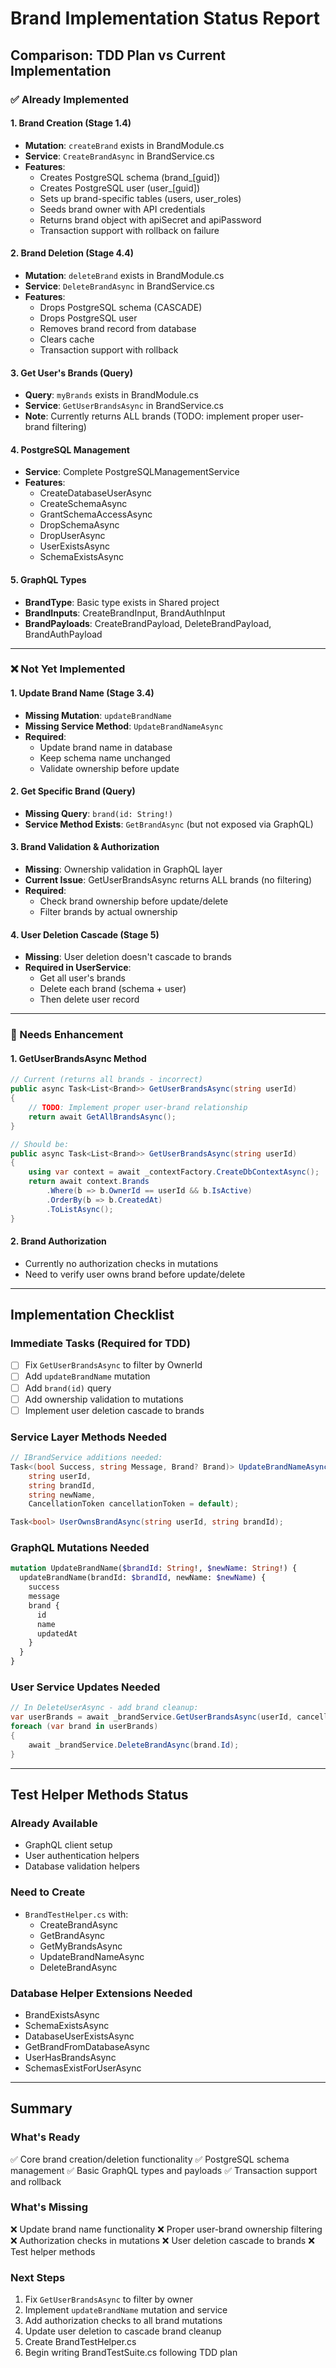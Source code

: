# Brand Implementation Status Report

## Comparison: TDD Plan vs Current Implementation

### ✅ Already Implemented

#### 1. **Brand Creation (Stage 1.4)**
- **Mutation**: `createBrand` exists in BrandModule.cs
- **Service**: `CreateBrandAsync` in BrandService.cs
- **Features**:
  - Creates PostgreSQL schema (brand_[guid])
  - Creates PostgreSQL user (user_[guid])
  - Sets up brand-specific tables (users, user_roles)
  - Seeds brand owner with API credentials
  - Returns brand object with apiSecret and apiPassword
  - Transaction support with rollback on failure

#### 2. **Brand Deletion (Stage 4.4)**
- **Mutation**: `deleteBrand` exists in BrandModule.cs
- **Service**: `DeleteBrandAsync` in BrandService.cs
- **Features**:
  - Drops PostgreSQL schema (CASCADE)
  - Drops PostgreSQL user
  - Removes brand record from database
  - Clears cache
  - Transaction support with rollback

#### 3. **Get User's Brands (Query)**
- **Query**: `myBrands` exists in BrandModule.cs
- **Service**: `GetUserBrandsAsync` in BrandService.cs
- **Note**: Currently returns ALL brands (TODO: implement proper user-brand filtering)

#### 4. **PostgreSQL Management**
- **Service**: Complete PostgreSQLManagementService
- **Features**:
  - CreateDatabaseUserAsync
  - CreateSchemaAsync
  - GrantSchemaAccessAsync
  - DropSchemaAsync
  - DropUserAsync
  - UserExistsAsync
  - SchemaExistsAsync

#### 5. **GraphQL Types**
- **BrandType**: Basic type exists in Shared project
- **BrandInputs**: CreateBrandInput, BrandAuthInput
- **BrandPayloads**: CreateBrandPayload, DeleteBrandPayload, BrandAuthPayload

---

### ❌ Not Yet Implemented

#### 1. **Update Brand Name (Stage 3.4)**
- **Missing Mutation**: `updateBrandName`
- **Missing Service Method**: `UpdateBrandNameAsync`
- **Required**:
  - Update brand name in database
  - Keep schema name unchanged
  - Validate ownership before update

#### 2. **Get Specific Brand (Query)**
- **Missing Query**: `brand(id: String!)`
- **Service Method Exists**: `GetBrandAsync` (but not exposed via GraphQL)

#### 3. **Brand Validation & Authorization**
- **Missing**: Ownership validation in GraphQL layer
- **Current Issue**: GetUserBrandsAsync returns ALL brands (no filtering)
- **Required**:
  - Check brand ownership before update/delete
  - Filter brands by actual ownership

#### 4. **User Deletion Cascade (Stage 5)**
- **Missing**: User deletion doesn't cascade to brands
- **Required in UserService**:
  - Get all user's brands
  - Delete each brand (schema + user)
  - Then delete user record

---

### 🔧 Needs Enhancement

#### 1. **GetUserBrandsAsync Method**
```csharp
// Current (returns all brands - incorrect)
public async Task<List<Brand>> GetUserBrandsAsync(string userId)
{
    // TODO: Implement proper user-brand relationship
    return await GetAllBrandsAsync();
}

// Should be:
public async Task<List<Brand>> GetUserBrandsAsync(string userId)
{
    using var context = await _contextFactory.CreateDbContextAsync();
    return await context.Brands
        .Where(b => b.OwnerId == userId && b.IsActive)
        .OrderBy(b => b.CreatedAt)
        .ToListAsync();
}
```

#### 2. **Brand Authorization**
- Currently no authorization checks in mutations
- Need to verify user owns brand before update/delete

---

## Implementation Checklist

### Immediate Tasks (Required for TDD)

- [ ] Fix `GetUserBrandsAsync` to filter by OwnerId
- [ ] Add `updateBrandName` mutation
- [ ] Add `brand(id)` query
- [ ] Add ownership validation to mutations
- [ ] Implement user deletion cascade to brands

### Service Layer Methods Needed

```csharp
// IBrandService additions needed:
Task<(bool Success, string Message, Brand? Brand)> UpdateBrandNameAsync(
    string userId, 
    string brandId, 
    string newName, 
    CancellationToken cancellationToken = default);

Task<bool> UserOwnsBrandAsync(string userId, string brandId);
```

### GraphQL Mutations Needed

```graphql
mutation UpdateBrandName($brandId: String!, $newName: String!) {
  updateBrandName(brandId: $brandId, newName: $newName) {
    success
    message
    brand {
      id
      name
      updatedAt
    }
  }
}
```

### User Service Updates Needed

```csharp
// In DeleteUserAsync - add brand cleanup:
var userBrands = await _brandService.GetUserBrandsAsync(userId, cancellationToken);
foreach (var brand in userBrands)
{
    await _brandService.DeleteBrandAsync(brand.Id);
}
```

---

## Test Helper Methods Status

### Already Available
- GraphQL client setup
- User authentication helpers
- Database validation helpers

### Need to Create
- `BrandTestHelper.cs` with:
  - CreateBrandAsync
  - GetBrandAsync
  - GetMyBrandsAsync
  - UpdateBrandNameAsync
  - DeleteBrandAsync

### Database Helper Extensions Needed
- BrandExistsAsync
- SchemaExistsAsync
- DatabaseUserExistsAsync
- GetBrandFromDatabaseAsync
- UserHasBrandsAsync
- SchemasExistForUserAsync

---

## Summary

### What's Ready
✅ Core brand creation/deletion functionality
✅ PostgreSQL schema management
✅ Basic GraphQL types and payloads
✅ Transaction support and rollback

### What's Missing
❌ Update brand name functionality
❌ Proper user-brand ownership filtering
❌ Authorization checks in mutations
❌ User deletion cascade to brands
❌ Test helper methods

### Next Steps
1. Fix `GetUserBrandsAsync` to filter by owner
2. Implement `updateBrandName` mutation and service
3. Add authorization checks to all brand mutations
4. Update user deletion to cascade brand cleanup
5. Create BrandTestHelper.cs
6. Begin writing BrandTestSuite.cs following TDD plan